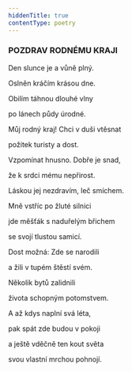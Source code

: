 ```yaml
---
hiddenTitle: true
contentType: poetry
---
```


<section>

### POZDRAV RODNÉMU KRAJI

Den slunce je a vůně plný. 

Oslněn kráčím krásou dne. 

Obilím táhnou dlouhé vlny 

po lánech půdy úrodné.

</section>

<section>

Můj rodný kraj! Chci v duši vtěsnat 

požitek turisty a dost. 

Vzpomínat hnusno. Dobře je snad, 

že k srdci mému nepřirost.

</section>

<section>

Láskou jej nezdravím, leč smíchem. 

Mně vstříc po žluté silnici 

jde měšťák s naduřelým břichem 

se svojí tlustou samicí.

</section>

<section>

Dost možná: Zde se narodili 

a žili v tupém štěstí svém. 

Několik bytů zalidnili 

života schopným potomstvem.

</section>

<section>

A až kdys naplní svá léta, 

pak spát zde budou v pokoji 

a ještě vděčně ten kout světa 

svou vlastní mrchou pohnojí.

</section>
